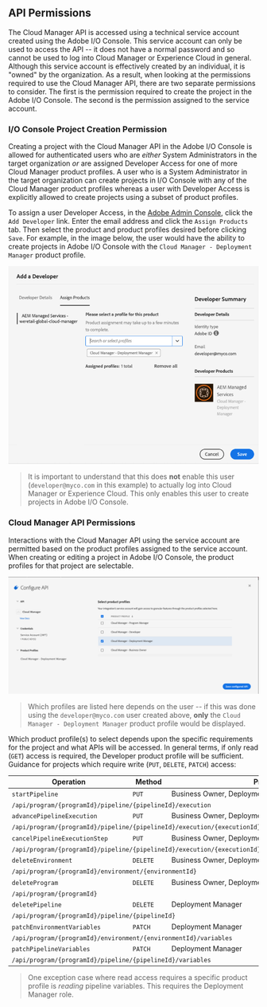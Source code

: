 ## API Permissions

The Cloud Manager API is accessed using a technical service account created using the Adobe I/O Console. This service account can only be used to access the API -- it does not have a normal password and so cannot be used to log into Cloud Manager or Experience Cloud in general. Although this service account is effectively created by an individual, it is "owned" by the organization. As a result, when looking at the permissions required to use the Cloud Manager API, there are two separate permissions to consider. The first is the permission required to create the project in the Adobe I/O Console. The second is the permission assigned to the service account.

### I/O Console Project Creation Permission

Creating a project with the Cloud Manager API in the Adobe I/O Console is allowed for authenticated users who are _either_ System Administrators in the target organization _or_ are assigned Developer Access for one of more Cloud Manager product profiles. A user who is a System Administrator in the target organization can create projects in I/O Console with any of the Cloud Manager product profiles whereas a user with Developer Access is explicitly allowed to create projects using a subset of product profiles.

To assign a user Developer Access, in the [Adobe Admin Console](https://adminconsole.adobe.com/), click the `Add Developer` link. Enter the email address and click the `Assign Products` tab. Then select the product and product profiles desired before clicking `Save`. For example, in the image below, the user would have the ability to create projects in Adobe I/O Console with the `Cloud Manager - Deployment Manager` product profile.

![Set Developer Access Product Profiles](img/add-developer.png)

> It is important to understand that this does **not** enable this user (`developer@myco.com` in this example) to actually log into Cloud Manager or Experience Cloud. This only enables this user to create projects in Adobe I/O Console.

### Cloud Manager API Permissions

Interactions with the Cloud Manager API using the service account are permitted based on the product profiles assigned to the service account. When creating or editing a project in Adobe I/O Console, the product profiles for that project are selectable.

![Set Service Account Product Profiles](img/api-product-profiles.png)

> Which profiles are listed here depends on the user -- if this was done using the `developer@myco.com` user created above, **only** the `Cloud Manager - Deployment Manager` product profile would be displayed.

Which product profile(s) to select depends upon the specific requirements for the project and what APIs will be accessed. In general terms, if only read (`GET`) access is required, the Developer product profile will be sufficient. Guidance for projects which require write (`PUT`, `DELETE`, `PATCH`) access:

<table>
    <thead>
        <tr>
            <th>Operation</th>
            <th>Method</th>
            <th>Product Profile(s)</th>
        </tr>
    </thead>
    <tbody>
        <tr>
            <td><code class=" language-undefined">startPipeline</code></td>
            <td><code class=" language-undefined">PUT</code></td>
            <td>Business Owner, Deployment Manager, Program Manager</td>
        </tr>
        <tr>
            <td colspan="3"><code class=" language-undefined">/api/program/{programId}/pipeline/{pipelineId}/execution</code></td>
        </tr>
        <tr>
            <td><code class=" language-undefined">advancePipelineExecution</code></td>
            <td><code class=" language-undefined">PUT</code></td>
            <td>Business Owner, Deployment Manager, Program Manager</td>
        </tr>
        <tr>
            <td colspan="3"><code class=" language-undefined">/api/program/{programId}/pipeline/{pipelineId}/execution/{executionId}/phase/{phaseId}/step/{stepId}/advance</code></td>
        </tr>
        <tr>
            <td><code class=" language-undefined">cancelPipelineExecutionStep</code></td>
            <td><code class=" language-undefined">PUT</code></td>
            <td>Business Owner, Deployment Manager, Program Manager</td>
        </tr>
        <tr>
            <td colspan="3"><code class=" language-undefined">/api/program/{programId}/pipeline/{pipelineId}/execution/{executionId}/phase/{phaseId}/step/{stepId}/cancel</code></td>
        </tr>
        <tr>
            <td><code class=" language-undefined">deleteEnvironment</code></td>
            <td><code class=" language-undefined">DELETE</code></td>
            <td>Business Owner, Deployment Manager</td>
        </tr>
        <tr>
            <td colspan="3"><code class=" language-undefined">/api/program/{programId}/environment/{environmentId}</code></td>
        </tr>
        <tr>
            <td><code class=" language-undefined">deleteProgram</code></td>
            <td><code class=" language-undefined">DELETE</code></td>
            <td>Business Owner, Deployment Manager</td>
        </tr>
        <tr>
            <td colspan="3"><code class=" language-undefined">/api/program/{programId}</code></td>
        </tr>
        <tr>
            <td><code class=" language-undefined">deletePipeline</code></td>
            <td><code class=" language-undefined">DELETE</code></td>
            <td>Deployment Manager</td>
        </tr>
        <tr>
            <td colspan="3"><code class=" language-undefined">/api/program/{programId}/pipeline/{pipelineId}</code></td>
        </tr>
        <tr>
            <td><code class=" language-undefined">patchEnvironmentVariables</code></td>
            <td><code class=" language-undefined">PATCH</code></td>
            <td>Deployment Manager</td>
        </tr>
        <tr>
            <td colspan="3"><code class=" language-undefined">/api/program/{programId}/environment/{environmentId}/variables</code></td>
        </tr>
        <tr>
            <td><code class=" language-undefined">patchPipelineVariables</code></td>
            <td><code class=" language-undefined">PATCH</code></td>
            <td>Deployment Manager</td>
        </tr>
        <tr>
            <td colspan="3"><code class=" language-undefined">/api/program/{programId}/pipeline/{pipelineId}/variables</code></td>
        </tr>
    </tbody>
</table>

> One exception case where read access requires a specific product profile is _reading_ pipeline variables. This requires the Deployment Manager role.

<style type="text/css">
#kirbyMainContent p img {
  padding-top: 0;
  padding-bottom: 0;
}
#kirbyMainContent blockquote {
  background-color: rgb(240, 240, 240);
  margin-left: 1em;
}
.mdbook table tr:nth-child(2n) {
    background-color: inherit;
}
.mdbook table tr:nth-child(4n) {
    background-color: #f6f8fa;
}
</style>
